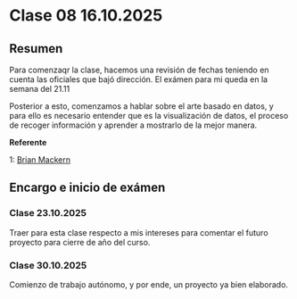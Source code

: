 # Clase 08   16.10.2025

## Resumen
Para comenzaqr la clase, hacemos una revisión de fechas teniendo en cuenta las oficiales que bajó dirección. 
El exámen para mi queda en la semana del 21.11

Posterior a esto, comenzamos a hablar sobre el arte basado en datos, y para ello es necesario entender que es la visualización de datos, el proceso de recoger información y aprender a mostrarlo de la mejor manera.

**Referente**

1: [Brian Mackern](https://34s56w.org/)


## Encargo e inicio de exámen
 
 ### Clase 23.10.2025
  Traer para esta clase respecto a mis intereses para comentar el futuro proyecto para cierre de año del curso.

### Clase 30.10.2025 
  Comienzo de trabajo autónomo, y por ende, un proyecto ya bien elaborado. 
